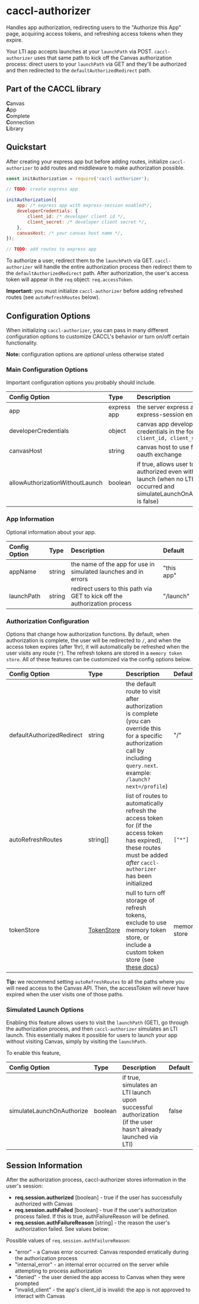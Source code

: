 # caccl-authorizer

Handles app authorization, redirecting users to the "Authorize this App" page, acquiring access tokens, and refreshing access tokens when they expire.

Your LTI app accepts launches at your `launchPath` via POST. `caccl-authorizer` uses that same path to kick off the Canvas authorization process: direct users to your `launchPath` via GET and they'll be authorized and then redirected to the `defaultAuthorizedRedirect` path.

## Part of the CACCL library
**C**anvas  
**A**pp  
**C**omplete  
**C**onnection  
**L**ibrary

## Quickstart

After creating your express app but before adding routes, initialize `caccl-authorizer` to add routes and middleware to make authorization possible.

```js
const initAuthorization = require('caccl-authorizer');

// TODO: create express app

initAuthorization({
    app: /* express app with express-session enabled*/,
    developerCredentials: {
        client_id: /* developer client id */,
        client_secret: /* developer client secret */,
    },
    canvasHost: /* your canvas host name */,
});

// TODO: add routes to express app
```

To authorize a user, redirect them to the `launchPath` via GET. `caccl-authorizer` will handle the entire authorization process then redirect them to the `defaultAuthorizedRedirect` path. After authorization, the user's access token will appear in the `req` object: `req.accessToken`.

**Important:** you must initialize `caccl-authorizer` before adding refreshed routes (see `autoRefreshRoutes` below).

## Configuration Options

When initializing `caccl-authorizer`, you can pass in many different configuration options to customize CACCL's behavior or turn on/off certain functionality.

**Note:** configuration options are _optional_ unless otherwise stated

### Main Configuration Options

Important configuration options you probably should include.

Config Option | Type | Description | Default/Required
:--- | :--- | :--- | :---
app | express app | the server express app with express-session enabled | **required**
developerCredentials | object | canvas app developer credentials in the form: `{ client_id, client_secret }` | **required**
canvasHost | string | canvas host to use for oauth exchange | canvas.instructure.com
allowAuthorizationWithoutLaunch | boolean | if true, allows user to be authorized even without a launch (when no LTI launch occurred and simulateLaunchOnAuthorize is false) | false

### App Information

Optional information about your app.

Config Option | Type | Description | Default
:--- | :--- | :--- | :---
appName | string | the name of the app for use in simulated launches and in errors | "this app"
launchPath | string | redirect users to this path via GET to kick off the authorization process | "/launch"

### Authorization Configuration

Options that change how authorization functions. By default, when authorization is complete, the user will be redirected to `/`, and when the access token expires (after 1hr), it will automatically be refreshed when the user visits any route (`*`). The refresh tokens are stored in a `memory token store`. All of these features can be customized via the config options below.

Config Option | Type | Description | Default
:--- | :--- | :--- | :---
defaultAuthorizedRedirect | string | the default route to visit after authorization is complete (you can override this for a specific authorization call by including `query.next`. example: `/launch?next=/profile`) | "/"
autoRefreshRoutes | string[] | list of routes to automatically refresh the access token for (if the access token has expired), these routes must be added _after_ `caccl-authorizer` has been initialized | `["*"]`
tokenStore | [TokenStore](https://github.com/harvard-edtech/caccl-authorizer/blob/master/docs/TokenStore.md) | null to turn off storage of refresh tokens, exclude to use memory token store, or include a custom token store (see [these docs](https://github.com/harvard-edtech/caccl-authorizer/blob/master/docs/TokenStore.md)) | memory store

**Tip:** we recommend setting `autoRefreshRoutes` to all the paths where you will need access to the Canvas API. Then, the accessToken will never have expired when the user visits one of those paths.

### Simulated Launch Options

Enabling this feature allows users to visit the `launchPath` (GET), go through the authorization process, and then `caccl-authorizer` simulates an LTI launch. This essentially makes it possible for users to launch your app without visiting Canvas, simply by visiting the `launchPath`.

To enable this feature,

Config Option | Type | Description | Default
:--- | :--- | :--- | :---
simulateLaunchOnAuthorize | boolean | if true, simulates an LTI launch upon successful authorization (if the user hasn't already launched via LTI) | false

## Session Information

After the authorization process, caccl-authorizer stores information in the user's session:

- **req.session.authorized**  [boolean] - true if the user has successfully authorized with Canvas
- **req.session.authFailed** [boolean] - true if the user's authorization process failed. If this is true, authFailureReason will be defined.
- **req.session.authFailureReason** [string] - the reason the user's authorization failed. See values below:

Possible values of `req.session.authFailureReason`:

- "error" - a Canvas error occurred: Canvas responded erratically during the authorization process
- "internal_error" - an internal error occurred on the server while attempting to process authorization
- "denied" - the user denied the app access to Canvas when they were prompted
- "invalid_client" - the app's client_id is invalid: the app is not approved to interact with Canvas
